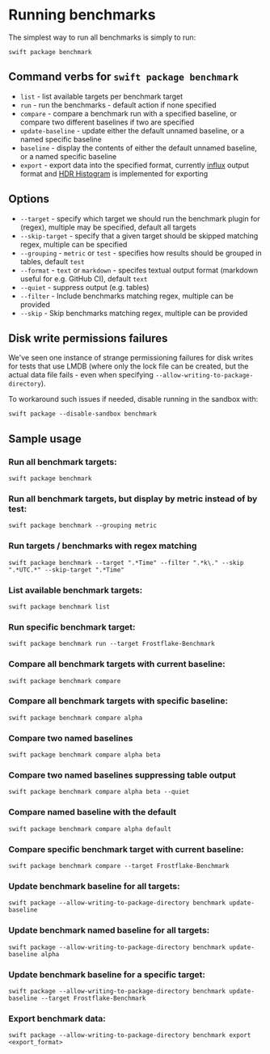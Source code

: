 #  Running benchmarks

The simplest way to run all benchmarks is simply to run:

```
swift package benchmark
```

## Command verbs for `swift package benchmark`

* `list` - list available targets per benchmark target
* `run` - run the benchmarks - default action if none specified
* `compare` - compare a benchmark run with a specified baseline, or compare two different baselines if two are specified
* `update-baseline` - update either the default unnamed baseline, or a named specific baseline
* `baseline` - display the contents of either the default unnamed baseline, or a named specific baseline
* `export` - export data into the specified format, currently [influx](https://docs.influxdata.com/influxdb/cloud/write-data/developer-tools/csv) output format and [HDR Histogram](http://hdrhistogram.github.io/HdrHistogram/plotFiles.html) is implemented for exporting

## Options 

* `--target` - specify which target we should run the benchmark plugin for (regex), multiple may be specified, default all targets
* `--skip-target` - specify that a given target should be skipped matching regex, multiple can be specified
* `--grouping` - `metric` or `test` - specifies how results should be grouped in tables, default `test`
* `--format` - `text` or `markdown` - specifes textual output format (markdown useful for e.g. GitHub CI), default `text`
* `--quiet` - suppress output (e.g. tables)
* `--filter` - Include benchmarks matching regex, multiple can be provided
* `--skip` - Skip benchmarks matching regex, multiple can be provided

## Disk write permissions failures
We've seen one instance of strange permissioning failures for disk writes for tests that use LMDB (where only the lock file can be created, but the actual data file fails - even when specifying `--allow-writing-to-package-directory`).

To workaround such issues if needed, disable running in the sandbox with:

```
swift package --disable-sandbox benchmark
```

## Sample usage

### Run all benchmark targets:
```
swift package benchmark
```

### Run all benchmark targets, but display by metric instead of by test:
```
swift package benchmark --grouping metric
```
### Run targets / benchmarks with regex matching
```
swift package benchmark --target ".*Time" --filter ".*k\." --skip ".*UTC.*" --skip-target ".*Time"
```

### List available benchmark targets:
```
swift package benchmark list
```

### Run specific benchmark target:
```
swift package benchmark run --target Frostflake-Benchmark
```

### Compare all benchmark targets with current baseline:
```
swift package benchmark compare
```

### Compare all benchmark targets with specific baseline:
```
swift package benchmark compare alpha
```

### Compare two named baselines
```
swift package benchmark compare alpha beta
```

### Compare two named baselines suppressing table output
```
swift package benchmark compare alpha beta --quiet
```

### Compare named baseline with the default
```
swift package benchmark compare alpha default
```

### Compare specific benchmark target with current baseline:
```
swift package benchmark compare --target Frostflake-Benchmark
```

### Update benchmark baseline for all targets:
```
swift package --allow-writing-to-package-directory benchmark update-baseline
```

### Update benchmark named baseline for all targets:
```
swift package --allow-writing-to-package-directory benchmark update-baseline alpha
```

### Update benchmark baseline for a specific target:
```
swift package --allow-writing-to-package-directory benchmark update-baseline --target Frostflake-Benchmark
```

### Export benchmark data:
```
swift package --allow-writing-to-package-directory benchmark export <export_format>
```
